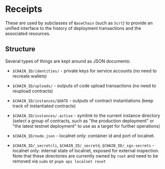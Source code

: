 # Receipts

These are used by subclasses of `BaseChain` (such as `Scrt`)
to provide an unified interface to the history of deployment
transactions and the associated resources.

## Structure

Several types of things are kept around as JSON documents:

* `$CHAIN_ID/identities/` - private keys for service accounts
  (no need to recreate wallets)

* `$CHAIN_ID/uploads/` - outputs of code upload transactions
  (no need to reupload contracts)

* `$CHAIN_ID/instances/$DATE` - outputs of contract instantiations
  (keep track of instantiated contracts)

* `$CHAIN_ID/instances/.active` - symlink to the current instance directory
  (select a group of contracts, such as "the production deployment" or
  "the latest testnet deployment" to use as a target for further operations)

* `$CHAIN_ID/node.json` - localnet only: container id and port of localnet.

* `$CHAIN_ID/_secretcli`, `$CHAIN_ID/_secretd`, `$CHAIN_ID/_sgx-secrets` -
  localnet only: internal state of localnet, exposed for external inspection.
  Note that these directories are currently owned by `root` and need to be
  removed via `sudo` or `pnpm ops localnet reset`
